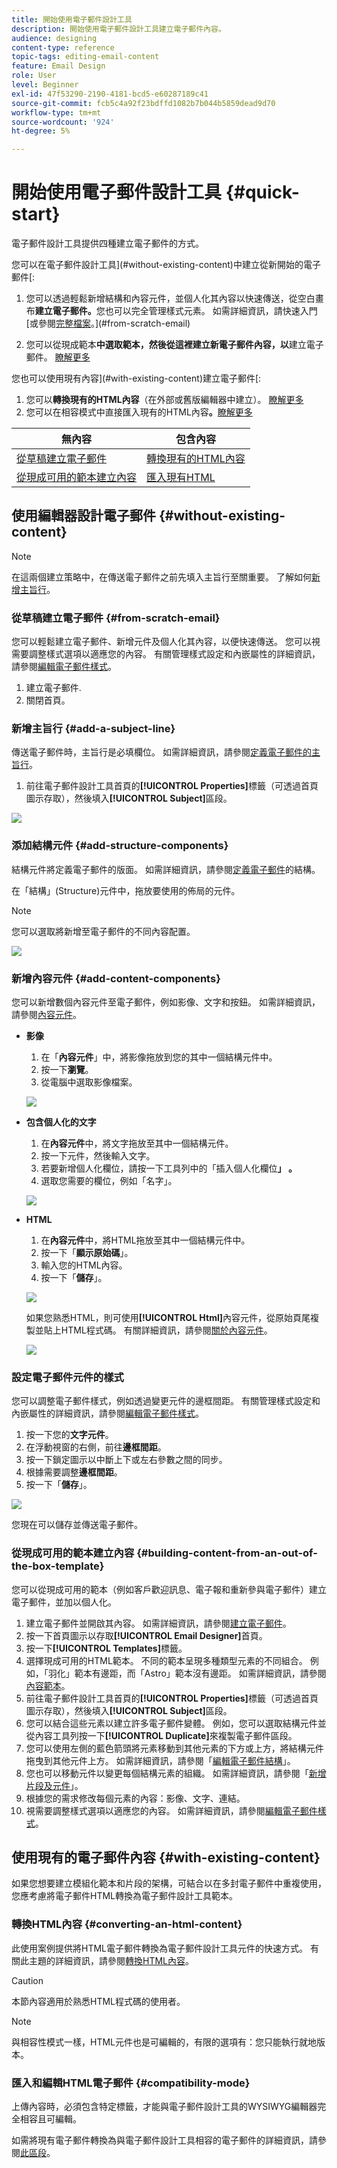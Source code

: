 ```yaml
---
title: 開始使用電子郵件設計工具
description: 開始使用電子郵件設計工具建立電子郵件內容。
audience: designing
content-type: reference
topic-tags: editing-email-content
feature: Email Design
role: User
level: Beginner
exl-id: 47f53290-2190-4181-bcd5-e60287189c41
source-git-commit: fcb5c4a92f23bdffd1082b7b044b5859dead9d70
workflow-type: tm+mt
source-wordcount: '924'
ht-degree: 5%

---
```


# 開始使用電子郵件設計工具 {#quick-start}

電子郵件設計工具提供四種建立電子郵件的方式。

您可以在電子郵件設計工具](#without-existing-content)中建立從新開始的電子郵件[:

1. 您可以透過輕鬆新增結構和內容元件，並個人化其內容以快速傳送，從空白畫布&#x200B;**建立電子郵件。**&#x200B;您也可以完全管理樣式元素。 如需詳細資訊，請快速入門[或參閱[完整檔案](../../designing/using/designing-from-scratch.md#designing-an-email-content-from-scratch)。](#from-scratch-email)

1. 您可以從現成範本&#x200B;**中選取範本，然後從這裡建立新電子郵件內容，以**&#x200B;建立電子郵件。 [瞭解更多](#building-content-from-an-out-of-the-box-template)

您也可以使用現有內容](#with-existing-content)建立電子郵件[:

1. 您可以&#x200B;**轉換現有的HTML內容**（在外部或舊版編輯器中建立）。 [瞭解更多](#converting-an-html-content)
1. 您可以在相容模式中直接匯入現有的HTML內容&#x200B;**。**[瞭解更多](#compatibility-mode)

| 無內容 | 包含內容 |
|---|---|
| [從草稿建立電子郵件](#from-scratch-email) | [轉換現有的HTML內容](#converting-an-html-content) |
| [從現成可用的範本建立內容](#building-content-from-an-out-of-the-box-template) | [匯入現有HTML](#compatibility-mode) |

## 使用編輯器設計電子郵件 {#without-existing-content}

>[!NOTE]
>
>在這兩個建立策略中，在傳送電子郵件之前先填入主旨行至關重要。 了解如何[新增主旨行](#add-a-subject-line)。

### 從草稿建立電子郵件 {#from-scratch-email}

您可以輕鬆建立電子郵件、新增元件及個人化其內容，以便快速傳送。 您可以視需要調整樣式選項以適應您的內容。 有關管理樣式設定和內嵌屬性的詳細資訊，請參閱[編輯電子郵件樣式](../../designing/using/styles.md)。

1. 建立電子郵件.
1. 關閉首頁。

### 新增主旨行 {#add-a-subject-line}

傳送電子郵件時，主旨行是必填欄位。 如需詳細資訊，請參閱[定義電子郵件的主旨行](../../designing/using/subject-line.md)。

1. 前往電子郵件設計工具首頁的&#x200B;**[!UICONTROL Properties]**&#x200B;標籤（可透過首頁圖示存取），然後填入&#x200B;**[!UICONTROL Subject]**&#x200B;區段。

![](assets/subject-line-quick-start.png)

### 添加結構元件 {#add-structure-components}

結構元件將定義電子郵件的版面。 如需詳細資訊，請參閱[定義電子郵件](../../designing/using/designing-from-scratch.md#defining-the-email-structure)的結構。

在「結構」(Structure)元件中，拖放要使用的佈局的元件。

>[!NOTE]
>
>您可以選取將新增至電子郵件的不同內容配置。

![](assets/structure-components-quick-start.png)

### 新增內容元件 {#add-content-components}

您可以新增數個內容元件至電子郵件，例如影像、文字和按鈕。 如需詳細資訊，請參閱[內容元件](../../designing/using/designing-from-scratch.md#about-content-components)。

* **影像**

   1. 在「**內容元件**」中，將影像拖放到您的其中一個結構元件中。
   1. 按一下&#x200B;**瀏覽**。
   1. 從電腦中選取影像檔案。

   ![](assets/browse-image-quick-start.png)

* **包含個人化的文字**

   1. 在&#x200B;**內容元件**&#x200B;中，將文字拖放至其中一個結構元件。
   1. 按一下元件，然後輸入文字。
   1. 若要新增個人化欄位，請按一下工具列中的「插入個人化欄位&#x200B;**」 。**
   1. 選取您需要的欄位，例如「名字」。

   ![](assets/edit-text-quick-start.png)

* **HTML**

   1. 在&#x200B;**內容元件**&#x200B;中，將HTML拖放至其中一個結構元件中。
   1. 按一下「**顯示原始碼**」。
   1. 輸入您的HTML內容。
   1. 按一下「**儲存**」。

   ![](assets/html-component-source-code.png)

   如果您熟悉HTML，則可使用&#x200B;**[!UICONTROL Html]**&#x200B;內容元件，從原始頁尾複製並貼上HTML程式碼。 有關詳細資訊，請參閱[關於內容元件](../../designing/using/designing-from-scratch.md#about-content-components)。

   ![](assets/des_loading_compatible_fragment_9.png)

### 設定電子郵件元件的樣式

您可以調整電子郵件樣式，例如透過變更元件的邊框間距。 有關管理樣式設定和內嵌屬性的詳細資訊，請參閱[編輯電子郵件樣式](../../designing/using/styles.md)。

1. 按一下您的&#x200B;**文字元件**。
1. 在浮動視窗的右側，前往&#x200B;**邊框間距**。
1. 按一下鎖定圖示以中斷上下或左右參數之間的同步。
1. 根據需要調整&#x200B;**邊框間距**。
1. 按一下「**儲存**」。

![](assets/padding-quick-start.png)

您現在可以儲存並傳送電子郵件。

### 從現成可用的範本建立內容 {#building-content-from-an-out-of-the-box-template}

您可以從現成可用的範本（例如客戶歡迎訊息、電子報和重新參與電子郵件）建立電子郵件，並加以個人化。

1. 建立電子郵件並開啟其內容。 如需詳細資訊，請參閱[建立電子郵件](../../channels/using/creating-an-email.md)。
1. 按一下首頁圖示以存取&#x200B;**[!UICONTROL Email Designer]**&#x200B;首頁。
1. 按一下&#x200B;**[!UICONTROL Templates]**&#x200B;標籤。
1. 選擇現成可用的HTML範本。
不同的範本呈現多種類型元素的不同組合。 例如，「羽化」範本有邊距，而「Astro」範本沒有邊距。 如需詳細資訊，請參閱[內容範本](../../designing/using/using-reusable-content.md#content-templates)。
1. 前往電子郵件設計工具首頁的&#x200B;**[!UICONTROL Properties]**&#x200B;標籤（可透過首頁圖示存取），然後填入&#x200B;**[!UICONTROL Subject]**&#x200B;區段。
1. 您可以結合這些元素以建立許多電子郵件變體。 例如，您可以選取結構元件並從內容工具列按一下&#x200B;**[!UICONTROL Duplicate]**&#x200B;來複製電子郵件區段。
1. 您可以使用左側的藍色箭頭將元素移動到其他元素的下方或上方，將結構元件拖曳到其他元件上方。 如需詳細資訊，請參閱「[編輯電子郵件結構](../../designing/using/designing-from-scratch.md#defining-the-email-structure)」。
1. 您也可以移動元件以變更每個結構元素的組織。 如需詳細資訊，請參閱「[新增片段及元件](../../designing/using/designing-from-scratch.md#defining-the-email-structure)」。
1. 根據您的需求修改每個元素的內容：影像、文字、連結。
1. 視需要調整樣式選項以適應您的內容。 如需詳細資訊，請參閱[編輯電子郵件樣式](../../designing/using/styles.md)。

## 使用現有的電子郵件內容 {#with-existing-content}

如果您想要建立模組化範本和片段的架構，可結合以在多封電子郵件中重複使用，您應考慮將電子郵件HTML轉換為電子郵件設計工具範本。

### 轉換HTML內容 {#converting-an-html-content}

此使用案例提供將HTML電子郵件轉換為電子郵件設計工具元件的快速方式。 有關此主題的詳細資訊，請參閱[轉換HTML內容](../../designing/using/using-existing-content.md#converting-an-html-content)。

>[!CAUTION]
>
>本節內容適用於熟悉HTML程式碼的使用者。

>[!NOTE]
>
>與相容性模式一樣，HTML元件也是可編輯的，有限的選項有：您只能執行就地版本。


### 匯入和編輯HTML電子郵件 {#compatibility-mode}

上傳內容時，必須包含特定標籤，才能與電子郵件設計工具的WYSIWYG編輯器完全相容且可編輯。

如需將現有電子郵件轉換為與電子郵件設計工具相容的電子郵件的詳細資訊，請參閱[此區段](../../designing/using/using-existing-content.md#compatibility-mode)。
